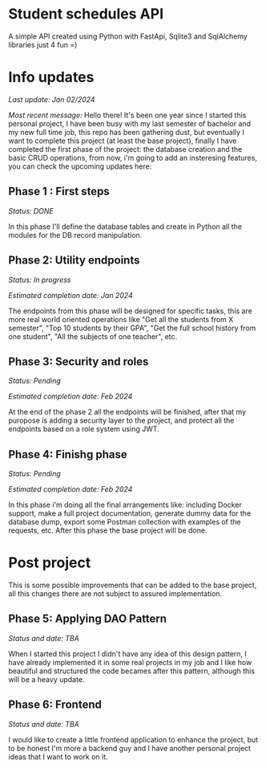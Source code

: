 # Student schedules API
A simple API created using Python with FastApi, Sqlite3 and SqlAlchemy libraries just 4 fun =)

# Info updates

*Last update: Jan 02/2024*

*Most recent message:*
Hello there! It's been one year since I started this personal project, I have been busy with my last semester of bachelor and my new full time job, this repo has been gathering dust, but eventually I want to complete this project (at least the base project), finally I have completed the first phase of the project: the database creation and the basic CRUD operations, from now, i'm going to add an insteresing features, you can check the upcoming updates here:

## Phase 1 : First steps
*Status: DONE*

In this phase I'll define the database tables and create in Python all the modules for the DB record manipulation.

## Phase 2: Utility endpoints
*Status: In progress*

*Estimated completion date: Jan 2024*

The endpoints from this phase will be designed for specific tasks, this are more real world oriented operations like "Get all the students from X semester", "Top 10 students by their GPA", "Get the full school history from one student", "All the subjects of one teacher", etc.

## Phase 3: Security and roles
*Status: Pending*

*Estimated completion date: Feb 2024*

At the end of the phase 2 all the endpoints will be finished, after that my puropose is adding a security layer to the project, and protect all the endpoints based on a role system using JWT.

## Phase 4: Finishg phase
*Status: Pending*

*Estimated completion date: Feb 2024*

In this phase i'm doing all the final arrangements like: including Docker support, make a full project documentation, generate dummy data for the database dump, export some Postman collection with examples of the requests, etc. After this phase the base project will be done.



# Post project
This is some possible improvements that can be added to the base project, all this changes there are not subject to assured implementation.

## Phase 5: Applying DAO Pattern
*Status and date: TBA*

When I started this project I didn't have any idea of this design pattern, I have already implemented it in some real projects in my job and I like how beautiful and structured the code becames after this pattern, although this will be a heavy update.

## Phase 6: Frontend
*Status and date: TBA*

I would like to create a little frontend application to enhance the project, but to be honest I'm more a backend guy and I have another personal project ideas that I want to work on it.